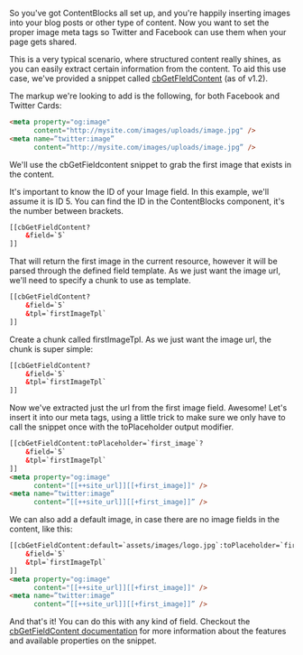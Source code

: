 So you've got ContentBlocks all set up, and you're happily inserting images into your blog posts or other type of content. Now you want to set the proper image meta tags so Twitter and Facebook can use them when your page gets shared.

This is a very typical scenario, where structured content really shines, as you can easily extract certain information from the content. To aid this use case, we've provided a snippet called [cbGetFIeldContent](hSnippets/cbGetFieldContent) (as of v1.2).

The markup we're looking to add is the following, for both Facebook and Twitter Cards:
```` HTML
<meta property="og:image"
      content="http://mysite.com/images/uploads/image.jpg" />
<meta name=”twitter:image” 
      content=”http://mysite.com/images/uploads/image.jpg” /> 
````
We'll use the cbGetFieldcontent snippet to grab the first image that exists in the content.

It's important to know the ID of your Image field. In this example, we'll assume it is ID 5. You can find the ID in the ContentBlocks component, it's the number between brackets.

```` HTML
[[cbGetFieldContent?
    &field=`5`
]]
````
That will return the first image in the current resource, however it will be parsed through the defined field template. As we just want the image url, we'll need to specify a chunk to use as template.
```` HTML
[[cbGetFieldContent?
    &field=`5`
    &tpl=`firstImageTpl`
]]
````
Create a chunk called firstImageTpl. As we just want the image url, the chunk is super simple:
```` HTML
[[cbGetFieldContent?
    &field=`5`
    &tpl=`firstImageTpl`
]]
````

Now we've extracted just the url from the first image field. Awesome! Let's insert it into our meta tags, using a little trick to make sure we only have to call the snippet once with the toPlaceholder output modifier.
```` HTML
[[cbGetFieldContent:toPlaceholder=`first_image`?
    &field=`5`
    &tpl=`firstImageTpl`
]]
<meta property="og:image"
      content="[[++site_url]][[+first_image]]" />
<meta name=”twitter:image” 
      content=”[[++site_url]][[+first_image]]” />
````
We can also add a default image, in case there are no image fields in the content, like this:
```` HTML
[[cbGetFieldContent:default=`assets/images/logo.jpg`:toPlaceholder=`first_image`?
    &field=`5`
    &tpl=`firstImageTpl`
]]
<meta property="og:image"
      content="[[++site_url]][[+first_image]]" />
<meta name=”twitter:image” 
      content=”[[++site_url]][[+first_image]]” /> 
````
And that's it! You can do this with any kind of field. Checkout the [cbGetFieldContent documentation](Snippets/cbGetFieldContent) for more information about the features and available properties on the snippet.